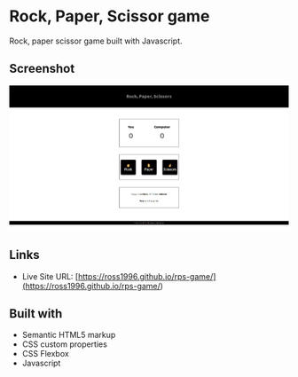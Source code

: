 # Rock, Paper, Scissor game

Rock, paper scissor game built with Javascript.

## Screenshot

![](./screenshot.png)

## Links

- Live Site URL: [https://ross1996.github.io/rps-game/](<https://ross1996.github.io/rps-game/>)
## Built with

- Semantic HTML5 markup
- CSS custom properties
- CSS Flexbox
- Javascript